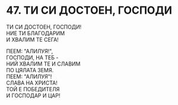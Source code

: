 # 47. ТИ СИ ДОСТОЕН, ГОСПОДИ  
  
ТИ СИ ДОСТОЕН, ГОСПОДИ!  
НИЕ ТИ БЛАГОДАРИМ  
И ХВАЛИМ ТЕ СЕГА!  
  
ПЕЕМ: "АЛИЛУЯ!",  
ГОСПОДИ, НА ТЕБ -  
НИЙ ХВАЛИМ ТЕ И СЛАВИМ  
ПО ЦЯЛАТА ЗЕМЯ.  
ПЕЕМ: "АЛИЛУЯ"!  
СЛАВА НА ХРИСТА!  
ТОЙ Е ПОБЕДИТЕЛЯ  
И ГОСПОДАР И ЦАР!  
  
  


<DownloadsButton pdf="/pdf/47-ti-si-dostoen-gospodi.pdf" />

<DownloadChordsButton pdf="/chords/47-ti-si-dostoen-gospodi_akord.pdf"/>
